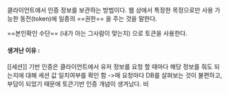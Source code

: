 클라이언트에서 인증 정보를 보관하는 방법이다.
웹 상에서 특정한 목정으로만 사용 가능한 동전(token)에 일종의 ==권한== 을 주는 것을 말한다. 

==본인확인 수단== (내가 아는 그사람이 맞는지) 으로 토큰을 사용한다.

#### 생겨난 이유 :
[[세션]] 기반 인증은 클라이언트에서 유저 정보를 요청 할 때마다 해당 정보를 줘도 되는지에 대해 세션 값 일치여부를 확인 함 ->매 요청마다 DB를 살펴보는 것이 불편하고, 부담이 되었기 때문에 토큰기반 인증 개념이 생겨났다.
비

